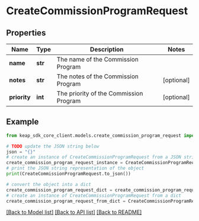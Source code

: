# CreateCommissionProgramRequest


## Properties

Name | Type | Description | Notes
------------ | ------------- | ------------- | -------------
**name** | **str** | The name of the Commission Program | 
**notes** | **str** | The notes of the Commission Program | [optional] 
**priority** | **int** | The priority of the Commission Program | [optional] 

## Example

```python
from keap_sdk_core_client.models.create_commission_program_request import CreateCommissionProgramRequest

# TODO update the JSON string below
json = "{}"
# create an instance of CreateCommissionProgramRequest from a JSON string
create_commission_program_request_instance = CreateCommissionProgramRequest.from_json(json)
# print the JSON string representation of the object
print(CreateCommissionProgramRequest.to_json())

# convert the object into a dict
create_commission_program_request_dict = create_commission_program_request_instance.to_dict()
# create an instance of CreateCommissionProgramRequest from a dict
create_commission_program_request_from_dict = CreateCommissionProgramRequest.from_dict(create_commission_program_request_dict)
```
[[Back to Model list]](../README.md#documentation-for-models) [[Back to API list]](../README.md#documentation-for-api-endpoints) [[Back to README]](../README.md)


